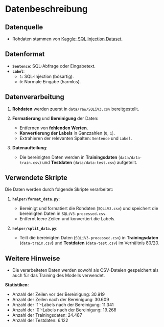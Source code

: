 # Datenbeschreibung## Datenquelle- Rohdaten stammen von [Kaggle: SQL Injection Dataset](https://www.kaggle.com/datasets/syedsaqlainhussain/sql-injection-dataset).## Datenformat- **`Sentence`**: SQL-Abfrage oder Eingabetext.- **`Label`**:    - `1`: SQL-Injection (bösartig).    - `0`: Normale Eingabe (harmlos).## Datenverarbeitung1. **Rohdaten** werden zuerst in `data/raw/SQLiV3.csv` bereitgestellt.2. **Formatierung** und **Bereinigung** der Daten:    - Entfernen von **fehlenden Werten**.    - **Konvertierung der Labels** in Ganzzahlen (`0`, `1`).    - Extrahieren der relevanten Spalten: `Sentence` und `Label`.3. **Datenaufteilung**:    - Die bereinigten Daten werden in **Trainingsdaten** (`data/data-train.csv`) und **Testdaten** (`data/data-test.csv`) aufgeteilt.## Verwendete SkripteDie Daten werden durch folgende Skripte verarbeitet:1. **`helper/format_data.py`**:    - Bereinigt und formatiert die Rohdaten (`SQLiV3.csv`) und speichert die bereinigten Daten in `SQLiV3-processed.csv`.    - Entfernt leere Zeilen und konvertiert die Labels.2. **`helper/split_data.py`**:    - Teilt die bereinigten Daten (`SQLiV3-processed.csv`) in **Trainingsdaten** (`data-train.csv`) und **Testdaten** (`data-test.csv`) im Verhältnis 80/20.## Weitere Hinweise- Die verarbeiteten Daten werden sowohl als CSV-Dateien gespeichert als auch für das Training des Modells verwendet.**Statistiken:**- Anzahl der Zeilen vor der Bereinigung: 30.919- Anzahl der Zeilen nach der Bereinigung: 30.609- Anzahl der '1'-Labels nach der Bereinigung: 11.341- Anzahl der '0'-Labels nach der Bereinigung: 19.268 - Anzahl der Trainingsdaten: 24.487- Anzahl der Testdaten: 6.122